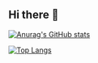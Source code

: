 ## Hi there 👋

[![Anurag's GitHub stats](https://github-readme-stats.vercel.app/api?username=hayashi3017)](https://github.com/anuraghazra/github-readme-stats)

[![Top Langs](https://github-readme-stats.vercel.app/api/top-langs/?username=hayashi3017)](https://github.com/anuraghazra/github-readme-stats)

<!--
**hayashi3017/hayashi3017** is a ✨ _special_ ✨ repository because its `README.md` (this file) appears on your GitHub profile.

Here are some ideas to get you started:

- 🔭 I’m currently working on ...
- 🌱 I’m currently learning ...
- 👯 I’m looking to collaborate on ...
- 🤔 I’m looking for help with ...
- 💬 Ask me about ...
- 📫 How to reach me: ...
- 😄 Pronouns: ...
- ⚡ Fun fact: ...
-->

